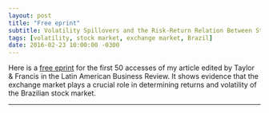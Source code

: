 ```yaml
---
layout: post
title: "Free eprint"
subtitle: Volatility Spillovers and the Risk-Return Relation Between Stock and Foreign Exchange Markets in Brazil
tags: [volatility, stock market, exchange market, Brazil]
date: 2016-02-23 10:00:00 -0300
---
```


Here is a [free eprint](http://www.tandfonline.com/eprint/dswrVmgWdmBjnMvDBggx/full) for the first 50 accesses of my article edited by Taylor & Francis in the Latin American Business Review. It shows evidence that the exchange market plays a crucial role in determining returns and volatility of the Brazilian stock market.

---
